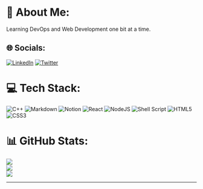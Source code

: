 # 💫 About Me:
Learning DevOps and Web Development one bit at a time.


## 🌐 Socials:
[![LinkedIn](https://img.shields.io/badge/LinkedIn-%230077B5.svg?logo=linkedin&logoColor=white)](https://linkedin.com/in/Shaurya-Ayush) [![Twitter](https://img.shields.io/badge/Twitter-%231DA1F2.svg?logo=Twitter&logoColor=white)](https://twitter.com/OtherShaurya) 

# 💻 Tech Stack:
![C++](https://img.shields.io/badge/c++-%2300599C.svg?style=for-the-badge&logo=c%2B%2B&logoColor=white) ![Markdown](https://img.shields.io/badge/markdown-%23000000.svg?style=for-the-badge&logo=markdown&logoColor=white) ![Notion](https://img.shields.io/badge/Notion-%23000000.svg?style=for-the-badge&logo=notion&logoColor=white) ![React](https://img.shields.io/badge/react-%2320232a.svg?style=for-the-badge&logo=react&logoColor=%2361DAFB) ![NodeJS](https://img.shields.io/badge/node.js-6DA55F?style=for-the-badge&logo=node.js&logoColor=white) ![Shell Script](https://img.shields.io/badge/shell_script-%23121011.svg?style=for-the-badge&logo=gnu-bash&logoColor=white) ![HTML5](https://img.shields.io/badge/html5-%23E34F26.svg?style=for-the-badge&logo=html5&logoColor=white) ![CSS3](https://img.shields.io/badge/css3-%231572B6.svg?style=for-the-badge&logo=css3&logoColor=white)
# 📊 GitHub Stats:
![](https://github-readme-stats.vercel.app/api?username=OtherHorizon&theme=synthwave&hide_border=false&include_all_commits=true&count_private=true)<br/>
![](https://github-readme-streak-stats.herokuapp.com/?user=OtherHorizon&theme=synthwave&hide_border=false)<br/>
![](https://github-readme-stats.vercel.app/api/top-langs/?username=OtherHorizon&theme=synthwave&hide_border=false&include_all_commits=true&count_private=true&layout=compact)

---

  

  
  
